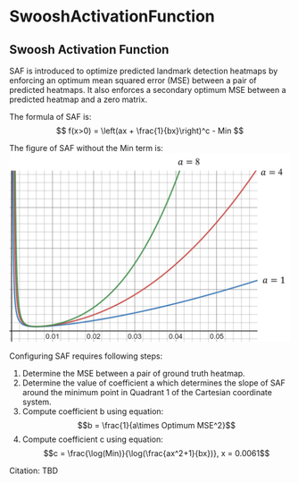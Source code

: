 # SwooshActivationFunction

## Swoosh Activation Function
SAF is introduced to optimize predicted landmark detection heatmaps by enforcing an optimum mean squared error (MSE) between a pair of predicted heatmaps. It also enforces a secondary optimum MSE between a predicted heatmap and a zero matrix. 

The formula of SAF is:
$$
f(x>0) = \left(ax + \frac{1}{bx}\right)^c - Min
$$

The figure of SAF without the Min term is:
![Figure of SAF with different coefficient a configuration](SAF_Graph.png)

Configuring SAF requires following steps:
1. Determine the MSE between a pair of ground truth heatmap.
2. Determine the value of coefficient a which determines the slope of SAF around the minimum point in Quadrant 1 of the Cartesian coordinate system.
3. Compute coefficient b using equation: $$b = \frac{1}{a\times Optimum MSE^2}$$
4. Compute coefficient c using equation: $$c = \frac{\log(Min)}{\log(\frac{ax^2+1}{bx})}, x = 0.0061$$


Citation: TBD

